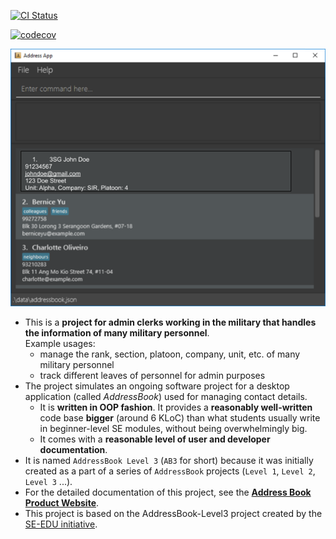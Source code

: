 [![CI Status](https://github.com/se-edu/addressbook-level3/workflows/Java%20CI/badge.svg)](https://github.com/se-edu/addressbook-level3/actions)

[![codecov](https://codecov.io/gh/AY2223S2-CS2103T-W10-3/team-repo/branch/master/graph/badge.svg?token=4F64F7O6TM)](https://codecov.io/gh/AY2223S2-CS2103T-W10-3/team-repo)

![Ui](docs/images/Ui.png)

- This is a **project for admin clerks working in the military that handles the information of many military personnel**.<br>
  Example usages:
  - manage the rank, section, platoon, company, unit, etc. of many military personnel
  - track different leaves of personnel for admin purposes
- The project simulates an ongoing software project for a desktop application (called _AddressBook_) used for managing contact details.
  - It is **written in OOP fashion**. It provides a **reasonably well-written** code base **bigger** (around 6 KLoC) than what students usually write in beginner-level SE modules, without being overwhelmingly big.
  - It comes with a **reasonable level of user and developer documentation**.
- It is named `AddressBook Level 3` (`AB3` for short) because it was initially created as a part of a series of `AddressBook` projects (`Level 1`, `Level 2`, `Level 3` ...).
- For the detailed documentation of this project, see the **[Address Book Product Website](https://se-education.org/addressbook-level3)**.
- This project is based on the AddressBook-Level3 project created by the [SE-EDU initiative](https://se-education.org).
